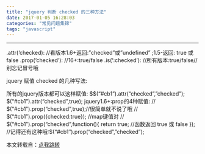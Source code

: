 ```yaml
---
title: "jquery 判断 checked 的三种方法"
date: 2017-01-05 16:28:03
categories: "常见问题集锦"
tags: "javascript"
---
```


---

.attr(‘checked): //看版本1.6+返回:”checked”或”undefined” ;1.5-返回: true 或 false
.prop(‘checked’): //16+:true/false
.is(‘:checked’): //所有版本:true/false//别忘记冒号哦

jquery 赋值 checked 的几种写法:

所有的jquery版本都可以这样赋值:
$$(“#cb1”).attr(“checked”,”checked”);
$(“#cb1”).attr(“checked”,true);
jquery1.6+:prop的4种赋值:
// $(“#cb1″).prop(“checked”,true);//很简单就不说了哦
// $(“#cb1″).prop({checked:true}); //map键值对
// $(“#cb1″).prop(“checked”,function(){
return true;
//函数返回 true 或 false
});
//记得还有这种哦:$(“#cb1″).prop(“checked”,”checked”);

本文转载自：[点我跳转](http://www.wufangbo.com/jquery-pan-duan-checked/)